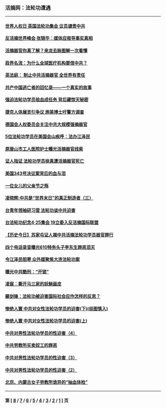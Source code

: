 ### 活摘网：法轮功遭遇
---
#### [世界人权日 英国法轮功集会 议员谴责中共](../../pages/nf5881/n13431763.md?02080430) 
#### [反活摘世界峰会 张锦华：媒体应报导事实真相](../../pages/nf5881/n13278502.md?02080430) 
#### [活摘器官你真了解？来龙去脉图解一次看懂](../../pages/nf5881/n13013820.md?02080430) 
#### [政界名流：为什么全球医疗机构要信中共？](../../pages/nf5881/n11945479.md?02080430) 
#### [英法庭： 制止中共活摘器官 全世界有责任](../../pages/nf5881/n11330691.md?02080430) 
#### [共产中国逃亡者的回忆录——一个真实的故事](../../pages/nf5881/n10918649.md?02080430) 
#### [强迫法轮功学员验血成任务 背后藏惊天秘密](../../pages/nf5881/n4252384.md?02080430) 
#### [捷克人体展览引争议 旅美博士吁警方调查](../../pages/nf5881/n9429187.md?02080430) 
#### [德国会人权委员会关注中共大规模强摘器官](../../pages/nf5881/n8418950.md?02080430) 
#### [5位法轮功学员在美国会山疾呼：法办江泽民](../../pages/nf5881/n8101519.md?02080430) 
#### [原唐山市工人医院护士曝光活摘器官线索](../../pages/nf5881/n8076384.md?02080430) 
#### [证人指证 法轮功学员徐真遭活摘器官死亡](../../pages/nf5881/n8042467.md?02080430) 
#### [美国343号决议案背后的血与泪](../../pages/nf5881/n8020684.md?02080430) 
#### [一位女儿的父亲节之殇](../../pages/nf5881/n8014122.md?02080430) 
#### [凌晓辉:中共是“世界末日”的真正制造者（三）](../../pages/nf5881/n4210333.md?02080430) 
#### [台青年领袖研习营 法轮功谈中共迫害](../../pages/nf5881/n4141857.md?02080430) 
#### [台法轮功纪念4‧25集会 19立委入反活摘国际联盟](../../pages/nf5881/n4141821.md?02080430) 
#### [【历史今日】苏家屯证人揭中共活摘法轮功学员器官罪行](../../pages/nf5881/n4135912.md?02080430) 
#### [四个电话录音曝光610特务头子李东生罪恶滔天](../../pages/nf5881/n4040060.md?02080430) 
#### [令江泽民胆寒 众外媒聚焦大连法轮功案](../../pages/nf5881/n3932671.md?02080430) 
#### [曝光中共酷刑：“开锁”](../../pages/nf5881/n3889373.md?02080430) 
#### [凌宸：撕开马三家的妖魅画皮](../../pages/nf5881/n3849369.md?02080430) 
#### [郦剑锋：法轮功被迫害国际社会应作怎样的反思？](../../pages/nf5881/n3824560.md?02080430) 
#### [惨绝人寰 中共对女性法轮功学员的迫害(下)(组图慎入)](../../pages/nf5881/n3816285.md?02080430) 
#### [惨绝人寰 中共对女性法轮功学员的迫害(上)](../../pages/nf5881/n3815374.md?02080430) 
#### [中共对男性法轮功学员的性迫害（4）](../../pages/nf5881/n3769144.md?02080430) 
#### [中共劳教所买卖奴工的罪恶](../../pages/nf5881/n3769378.md?02080430) 
#### [中共对男性法轮功学员的性迫害（3）](../../pages/nf5881/n3768231.md?02080430) 
#### [中共对男性法轮功学员的性迫害（2）](../../pages/nf5881/n3767211.md?02080430) 
#### [北京、内蒙古女子劳教所诡异的“抽血体检”](../../pages/nf5881/n3753158.md?02080430) 

---
#### 第 [ [8](./8.md?02080430) / [7](./7.md?02080430) / [6](./6.md?02080430) / [5](./5.md?02080430) / [4](./4.md?02080430) / [3](./3.md?02080430) / [2](./2.md?02080430) / [1](./1.md?02080430) ] 页
